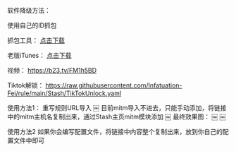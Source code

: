 软件降级方法：

使用自己的ID抓包
 
抓包工具：
[点击下载](https://raw.githubusercontent.com/Semporia/TikTok-Unlock/master/iOS%E6%8A%93%E5%8C%85/iOS%E6%97%A7%E7%89%88%E5%BA%94%E7%94%A8%E4%B8%8B%E8%BD%BDv5.1.exe)

老版iTunes：
[点击下载](https://secure-appldnld.apple.com/itunes12/091-87819-20180912-69177170-B085-11E8-B6AB-C1D03409AD2A6/iTunes64Setup.exe)

视频：
https://b23.tv/FM1h5BD

Tiktok解锁：
https://raw.githubusercontent.com/Infatuation-Fei/rule/main/Stash/TikTokUnlock.yaml

使用方法1：
重写规则URL导入
￼
目前mitm导入不进去，只能手动添加，将链接中的mitm主机名复制出来，通过Stash主页mitm模块添加
￼
最终效果图：
￼
￼

使用方法2
 如果你会编写配置文件，将链接中内容整个复制出来，放到你自己的配置文件中即可
